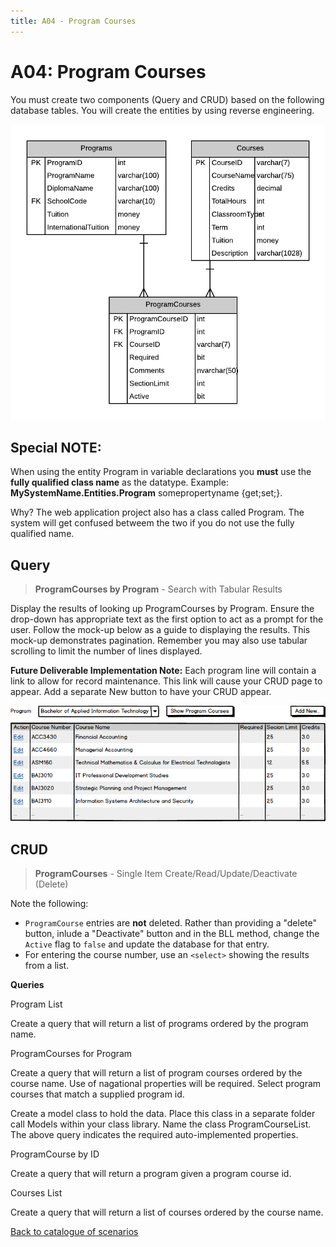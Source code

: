 ```yaml
---
title: A04 - Program Courses
---
```

# A04: Program Courses

You must create two components (Query and CRUD) based on the following database tables. You will create the entities by using reverse engineering.

![ERD for A04](./A04.png)

## Special NOTE:

When using the entity Program in variable declarations you **must** use the **fully qualified class name** as the datatype. Example: **MySystemName.Entities.Program** somepropertyname {get;set;}.  

Why? The web application project also has a class called Program. The system will get confused betweem the two if you do not use the fully qualified name.

## Query

> **ProgramCourses by Program** - Search with Tabular Results

Display the results of looking up ProgramCourses by Program. Ensure the drop-down has appropriate text as the first option to act as a prompt for the user. Follow the mock-up below as a guide to displaying the results. This mock-up demonstrates pagination. Remember you may also use tabular scrolling to limit the number of lines displayed.

**Future Deliverable Implementation Note:** Each program line will contain a link to allow for record maintenance. This link will cause your CRUD page to appear. Add a separate New button to have your CRUD appear.

![Query Results](./A04-Query.png)

## CRUD

> **ProgramCourses** - Single Item Create/Read/Update/Deactivate (Delete)

Note the following:

- `ProgramCourse` entries are **not** deleted. Rather than providing a "delete" button, inlude a "Deactivate" button and in the BLL method, change the `Active` flag to `false` and update the database for that entry.
- For entering the course number, use an `<select>` showing the results from a list.

  

**Queries**

Program List

Create a query that will return a list of programs ordered by the program name.


ProgramCourses for Program 

Create a query that will return a list of program courses ordered by the course name. Use of nagational properties will be required.  Select program courses that match a supplied program id. 


Create a model class to hold the data. Place this class in a separate folder call Models within your class library. Name the class ProgramCourseList. The above query indicates the required auto-implemented properties.



ProgramCourse by ID

Create a query that will return a program given a program course id.


Courses List

Create a query that will return a list of courses ordered by the  course name.


[Back to catalogue of scenarios](./ReadMe.md)
